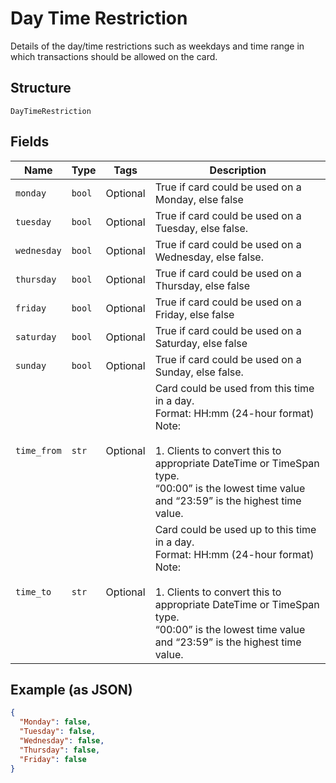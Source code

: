 
# Day Time Restriction

Details of the day/time restrictions such as weekdays and time range in which transactions should be allowed on the card.

## Structure

`DayTimeRestriction`

## Fields

| Name | Type | Tags | Description |
|  --- | --- | --- | --- |
| `monday` | `bool` | Optional | True if card could be used on a Monday, else false |
| `tuesday` | `bool` | Optional | True if card could be used on a Tuesday, else false. |
| `wednesday` | `bool` | Optional | True if card could be used on a Wednesday, else false. |
| `thursday` | `bool` | Optional | True if card could be used on a Thursday, else false |
| `friday` | `bool` | Optional | True if card could be used on a Friday, else false |
| `saturday` | `bool` | Optional | True if card could be used on a Saturday, else false |
| `sunday` | `bool` | Optional | True if card could be used on a Sunday, else false. |
| `time_from` | `str` | Optional | Card could be used from this time in a day.<br>Format: HH:mm (24-hour format)<br>Note:<br><br>1. Clients to convert this to appropriate DateTime or TimeSpan type.<br>   “00:00” is the lowest time value and “23:59” is the highest time value. |
| `time_to` | `str` | Optional | Card could be used up to this time in a day.<br>Format: HH:mm (24-hour format)<br>Note:<br><br>1. Clients to convert this to appropriate DateTime or TimeSpan type.<br>   “00:00” is the lowest time value and “23:59” is the highest time value. |

## Example (as JSON)

```json
{
  "Monday": false,
  "Tuesday": false,
  "Wednesday": false,
  "Thursday": false,
  "Friday": false
}
```

